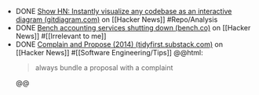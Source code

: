 - DONE [Show HN: Instantly visualize any codebase as an interactive diagram (gitdiagram.com)](https://news.ycombinator.com/item?id=42521769) on [[Hacker News]] #Repo/Analysis
- DONE [Bench accounting services shutting down (bench.co)](https://news.ycombinator.com/item?id=42523061) on [[Hacker News]] #[[Irrelevant to me]]
- DONE [Complain and Propose (2014) (tidyfirst.substack.com)](https://news.ycombinator.com/item?id=42523933) on [[Hacker News]] #[[Software Engineering/Tips]]
  @@html: <blockquote>always bundle a proposal with a complaint</blockquote>@@